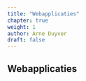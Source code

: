 ```yaml
---
title: "Webapplicaties"
chapter: true
weight: 1
author: Arne Duyver
draft: false
---
```


## Webapplicaties

